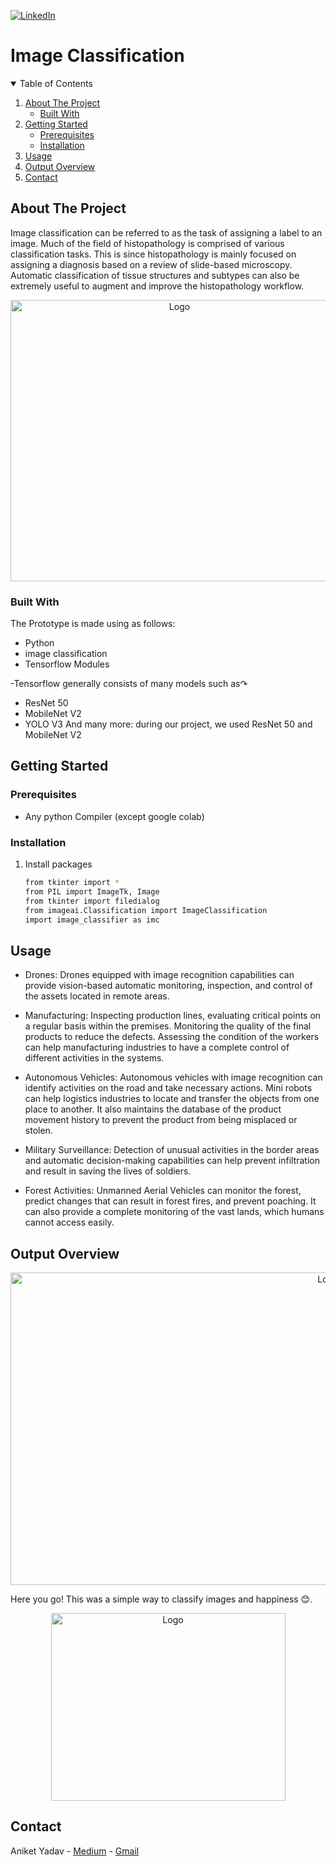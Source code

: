 
[![LinkedIn][linkedin-shield]][linkedin-url]

# Image Classification

<!-- TABLE OF CONTENTS -->
<details open="open">
  <summary>Table of Contents</summary>
  <ol>
    <li>
      <a href="#about-the-project">About The Project
      </a>
      <ul>
        <li><a href="#built-with">Built With</a></li>
      </ul>
    </li>
    <li>
      <a href="#getting-started">Getting Started</a>
      <ul>
        <li><a href="#prerequisites">Prerequisites</a></li>
        <li><a href="#installation">Installation</a></li>
      </ul>
    </li>
    <li><a href="#usage">Usage</a></li>
    <li><a href="#output-overview">Output Overview</a></li>
    <li><a href="#contact">Contact</a></li>
  </ol>
</details>



<!-- ABOUT THE PROJECT -->
## About The Project
Image classification can be referred to as the task of assigning a label to an image. Much of the field of histopathology is comprised of various classification tasks. This is since histopathology is mainly focused on assigning a diagnosis based on a review of slide-based microscopy. Automatic classification of tissue structures and subtypes can also be extremely useful to augment and improve the histopathology workflow.

<p align="center">
<img src="https://images.theconversation.com/files/248751/original/file-20181204-34131-1aghk3a.png?ixlib=rb-1.1.0&q=45&auto=format&w=1000&fit=clip"
 alt="Logo" width="525" height="450">
</p>


### Built With

The Prototype is made using as follows:

* Python
* image classification
* Tensorflow Modules


-Tensorflow generally consists of many models such as↷
* ResNet 50
* MobileNet V2
* YOLO V3 And many more: during our project, we used ResNet 50 and MobileNet V2 

<!-- GETTING STARTED -->
## Getting Started

### Prerequisites
* Any python Compiler (except google colab)

### Installation

1. Install packages
   ```sh
   from tkinter import *
   from PIL import ImageTk, Image  
   from tkinter import filedialog
   from imageai.Classification import ImageClassification 
   import image_classifier as imc
   ```



<!-- USAGE EXAMPLES -->
## Usage
* Drones: Drones equipped with image recognition capabilities can provide vision-based automatic monitoring, inspection, and control of the assets located in remote areas.
* Manufacturing: Inspecting production lines, evaluating critical points on a regular basis within the premises. Monitoring the quality of the final products to reduce the defects. Assessing the condition of the workers can help manufacturing industries to have a complete control of different activities in the systems.

* Autonomous Vehicles: Autonomous vehicles with image recognition can identify activities on the road and take necessary actions. Mini robots can help logistics industries to locate and transfer the objects from one place to another. It also maintains the database of the product movement history to prevent the product from being misplaced or stolen.
* Military Surveillance: Detection of unusual activities in the border areas and automatic decision-making capabilities can help prevent infiltration and result in saving the lives of soldiers.
* Forest Activities: Unmanned Aerial Vehicles can monitor the forest, predict changes that can result in forest fires, and prevent poaching. It can also provide a complete monitoring of the vast lands, which humans cannot access easily.


## Output Overview
<p align="center">
<img src="https://cdn.discordapp.com/attachments/836691258599538749/858014733290438706/githhhhhhhhhhhh.png"
 alt="Logo" width="1000" height="500">
</p>

Here you go! This was a simple way to classify images and happiness 😊.
<p align="center">
<img src="https://cdn.discordapp.com/attachments/836691258599538749/857947024443047956/eBF7k1mGUTYOblKUnKlifJZ9vpqCK2PwOGhthhkNae7g6CAhPCEI_YbwkecQDIWFBq2Xb-MFYuP3ffQPKfS5VAhm513i0wRuKz2w.png"
 alt="Logo" width="375" height="300">
</p>

## Contact

Aniket Yadav - [Medium](https://aniketyadavv.medium.com/) - [Gmail](https://yadavaniket0820gmail.com/)
<!-- MARKDOWN LINKS & IMAGES -->
<!-- https://www.markdownguide.org/basic-syntax/#reference-style-links -->
[linkedin-shield]: https://img.shields.io/badge/-LinkedIn-black.svg?style=for-the-badge&logo=linkedin&colorB=555
[linkedin-url]: https://www.linkedin.com/in/aniket-yadav-2008/
